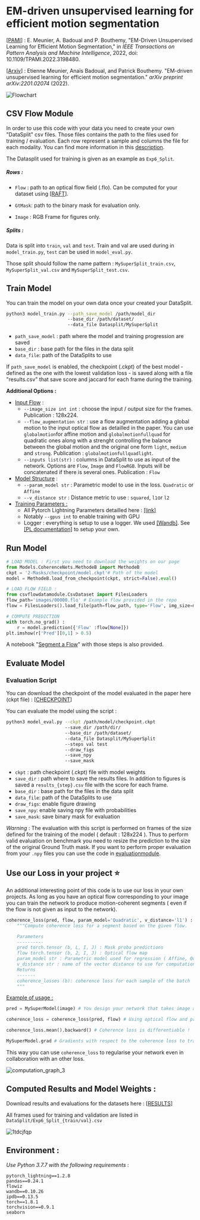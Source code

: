 # EM-driven unsupervised learning for efficient motion segmentation

[[PAMI](https://ieeexplore.ieee.org/document/9855882)] : E. Meunier, A. Badoual and P. Bouthemy, "EM-Driven Unsupervised Learning for Efficient Motion Segmentation," in *IEEE Transactions on Pattern Analysis and Machine Intelligence*, 2022, doi: 10.1109/TPAMI.2022.3198480.

[[Arxiv](https://arxiv.org/pdf/2201.02074.pdf)] : Etienne Meunier, Anaïs Badoual, and Patrick Bouthemy. "EM-driven unsupervised learning for efficient motion segmentation." *arXiv preprint arXiv:2201.02074* (2022). 

![Flowchart](images/Flowchart.png)

## CSV Flow Module 

In order to use this code with your data you need to create your own "DataSplit" csv files. Those files contains the path to the files used for training / evaluation. Each row represent a sample and columns the file for each modality.  You can find more information in this [description](csvflowdatamodule/README.md).

The Datasplit used for training is given as an example as `Exp6_Split`.

##### Rows :

- `Flow` : path to an optical flow field (.flo). Can be computed for your dataset using [[RAFT](https://github.com/princeton-vl/RAFT)]. 

- `GtMask`: path to the binary mask for evaluation only. 

- `Image` : RGB Frame for figures only. 

##### Splits :

Data is split into `train`, `val` and `test`. Train and val are used during in `model_train.py`, `test` can be used in `model_eval.py`. 

Those split should follow the name pattern : `MySuperSplit_train.csv`, `MySuperSplit_val.csv` and `MySuperSplit_test.csv`. 

## Train Model 

You can train the model on your own data once your created your DataSplit. 

```bash
python3 model_train.py --path_save_model /path/model_dir
					   --base_dir /path/dataset/
                       --data_file Datasplit/MySuperSplit
```

- `path_save_model` : path where the model and training progression are saved
- `base_dir` : base path for the files in the data split 
- `data_file`: path of the DataSplits to use 

If `path_save_model` is enabled, the checkpoint (.ckpt) of the best model - defined as the one with the lowest validation loss - is saved along with a file "results.csv" that save score and jaccard for each frame during the training. 

**Additional Options :** 

- <u>Input Flow</u> : 
  - `--image_size int int`  : choose the input  / output size for the frames. Publication : 128x224.
  - `--flow_augmentation str` : use a flow augmentation adding a global motion to the input optical flow as detailled in the paper. You can use `globalmotion`for affine motion and `globalmotionfullquad` for quadratic ones along with a strenght controlling the balance between the global motion and the original one form `light`, `medium` and `strong`.  Publication : `globalmotionfullquadlight`. 
  - `--inputs list(str)` : columns in DataSplit to use as input of the network. Options are `Flow`, `Image` and `FlowRGB`. Inputs will be concatenated if there is several ones.  Publication : `Flow`
- <u>Model Structure</u> : 
  - `--param_model str` : Parametric model to use in the loss. `Quadratic` or `Affine`
  - `--v_distance str` : Distance metric to use : `squared`, `l1`or `l2`
- <u>Training Parameters :</u> 
  - All Pytorch Lightning Parameters detailled here : [[link]](https://pytorch-lightning.readthedocs.io/en/latest/common/lightning_module.html)
  - Notably `--gpus int` to enable training with GPU
  - Logger : everything is setup to use a logger. We used [[Wandb]](https://docs.wandb.ai/). See [[PL documentation]](https://pytorch-lightning.readthedocs.io/en/latest/) to setup your own.

## Run Model 

```python
# LOAD MODEL : First you need to download the weights on our page
from Models.CoherenceNets.MethodeB import MethodeB
ckpt = '2-Masks/checkpoint/model.ckpt'# Path of the model 
model = MethodeB.load_from_checkpoint(ckpt, strict=False).eval()

# LOAD FLOW FIELD : 
from csvflowdatamodule.CsvDataset import FilesLoaders
flow_path='images/00000.flo' # Example flow provided in the repo
flow = FilesLoaders().load_file(path=flow_path, type='Flow', img_size=model.hparams['img_size'])

# COMPUTE PREDICTION
with torch.no_grad() :
    r = model.prediction({'Flow' :flow[None]})
plt.imshow(r['Pred'][0,1] > 0.5)
```

A notebook "[Segment a Flow](Segment-a-Flow.ipynb)" with those steps is also provided.

## Evaluate Model 

### Evaluation Script

You can download the checkpoint of the model evaluated in the paper here (ckpt file) : [[CHECKPOINT](https://gitlab.inria.fr/serpico/em-driven-segmentation-data/-/tree/main/2-Masks%20(%201tdcjfqp%20)/checkpoint)]

You can evaluate the model using the script : 

```bash
python3 model_eval.py --ckpt /path/model/checkpoint.ckpt
					  --save_dir /path/dir/
					  --base_dir /path/dataset/
                      --data_file Datasplit/MySuperSplit
					  --steps val test
					  --draw_figs 
					  --save_npy 
					  --save_mask 
```

- `ckpt` : path checkpoint (.ckpt) file with model weights
- `save_dir` : path where to save the results files. In addition to figures is saved a `results_{step}.csv` file with the score for each frame.
- `base_dir` : base path for the files in the data split 
- `data_file`: path of the DataSplits to use 
- `draw_figs`: enable figure drawing 
- `save_npy`: enable saving npy file with probabilities
- `save_mask`: save binary mask for evaluation

*Warning* : The evaluation with this script is performed on frames of the size defined for the training of the model ( default : 128x224 ). Thus to perform valid evaluation on benchmark you need to resize the prediction to the size of the original Ground Truth mask. If you want to perform proper evaluation from your `.npy` files you can use the code in [evaluationmodule](evaluationmodule).

## Use our Loss in your project :star:

An additional interesting point of this code is to use our loss in your own projects. As long as you have an optical flow corresponding to your image you can train the network to produce motion-coherent segments ( even if the flow is not given as input to the network). 

```python
coherence_loss(pred, flow, param_model='Quadratic', v_distance='l1') :
    """Compute coherence loss for a segment based on the given flow.

    Parameters
    ----------
    pred torch.tensor (b, L, I, J) : Mask proba predictions
    flow torch.tensor (b, 2, I, J) : Optical flow map
    param_model str : Parametric model used for regression ( Affine, Quadratic). Default : Quadratic
    v_distance str : name of the vector distance to use for computation (l1, l2, squared). Default : l1
    Returns
    -------
    coherence_losses (b): coherence loss for each sample of the batch
    """
```

<u>Example of usage :</u> 

```python
pred = MySuperModel(image) # You design your network that takes image as input and return segmentation pred

coherence_loss = coherence_loss(pred, flow) # Using optical flow and prediction compute coherence loss

coherence_loss.mean().backward() # Coherence loss is differentiable ! 

MySuperModel.grad # Gradients with respect to the coherence loss to train your network. 
```

This way you can use `coherence_loss` to regularise your network even in collaboration with an other loss. 

![computation_graph_3](images/computation_graph_3.png)

## Computed Results and Model Weights : 

Download results and evaluations for the datasets here : [[RESULTS](https://gitlab.inria.fr/serpico/em-driven-segmentation-data/-/tree/main/2-Masks%20(%201tdcjfqp%20)/Eval-230222)]

All frames used for training and validation are listed in `DataSplit/Exp6_Split_{train/val}.csv` 

![1tdcjfqp](images/1tdcjfqp.gif)

## Environment : 

*Use Python 3.7.7 with the following requirements* : 

```
pytorch_lightning==1.2.8
pandas==0.24.1
flowiz
wandb==0.10.26
ipdb==0.13.5
torch==1.8.1
torchvision==0.9.1
seaborn
```

